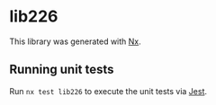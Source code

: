 # lib226

This library was generated with [Nx](https://nx.dev).

## Running unit tests

Run `nx test lib226` to execute the unit tests via [Jest](https://jestjs.io).
